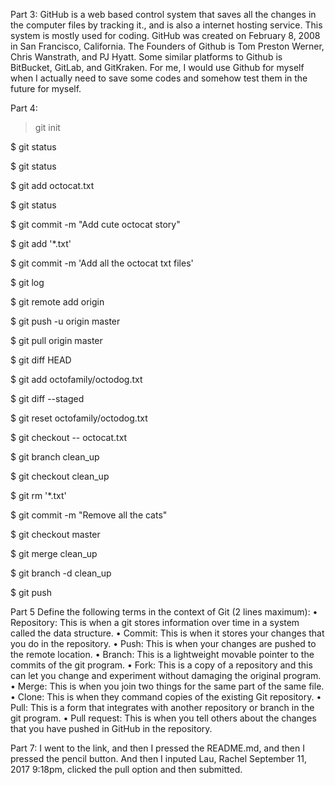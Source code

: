 Part 3: 
GitHub is a web based  control system that saves all the changes in the computer files by tracking it., and is also a internet hosting service. This system is mostly used for coding. GitHub was created on February 8, 2008 in San Francisco, California. The Founders of Github is Tom Preston Werner, Chris Wanstrath, and PJ Hyatt. Some similar platforms to Github is BitBucket, GitLab, and GitKraken. For me, I would use Github for myself when I actually need to save some codes and somehow test them in the future for myself. 
 







































Part 4: 
> git init

$ git status

$ git status

$ git add octocat.txt

$ git status

$ git commit -m "Add cute octocat story"

$ git add '*.txt'

$ git commit -m 'Add all the octocat txt files'

$ git log

$ git remote add origin 

$ git push -u origin master

$ git pull origin master

$ git diff HEAD

$ git add octofamily/octodog.txt

$ git diff --staged

$ git reset octofamily/octodog.txt

$ git checkout -- octocat.txt

$ git branch clean_up

$ git checkout clean_up

$ git rm '*.txt'

$ git commit -m "Remove all the cats"

$ git checkout master

$ git merge clean_up

$ git branch -d clean_up

$ git push

>






































Part 5
Define the following terms in the context of Git (2 lines maximum):
•	Repository: This is when a git stores information over time in a system called the data structure. 
•	Commit: This is when it stores your changes that you do in the repository. 
•	Push: This is when your changes are pushed to the remote location.
•	Branch: This is a lightweight movable pointer to the commits of the git program. 
•	Fork: This is a copy of a repository and this can let you change and experiment without damaging the original program. 
•	Merge: This is when you join two things for the same part of the same file. 
•	Clone: This is when they command copies of the existing Git repository. 
•	Pull: This is a form that integrates with another repository or branch in the git program. 
•	Pull request: This is when you tell others about the changes that you have pushed in GitHub in the repository. 


Part 7: 
I went to the link, and then I pressed the  README.md, and then I pressed the pencil button.  And then I inputed Lau, Rachel September 11, 2017 9:18pm, clicked the pull option and then submitted. 




